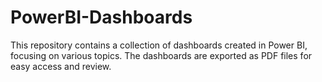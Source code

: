 # PowerBI-Dashboards
This repository contains a collection of dashboards created in Power BI, focusing on various topics. The dashboards are exported as PDF files for easy access and review.
